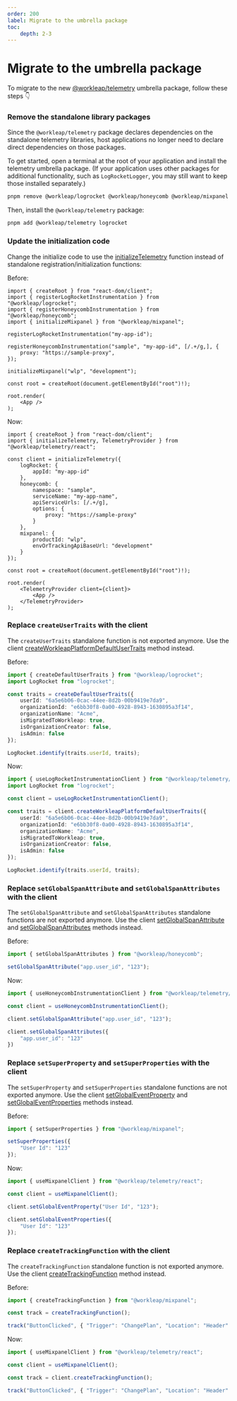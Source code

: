 ```yaml
---
order: 200
label: Migrate to the umbrella package
toc:
    depth: 2-3
---
```


# Migrate to the umbrella package

To migrate to the new [@workleap/telemetry](https://www.npmjs.com/package/@workleap/telemetry) umbrella package, follow these steps :point_down:

### Remove the standalone library packages

Since the `@workleap/telemetry` package declares dependencies on the standalone telemetry libraries, host applications no longer need to declare direct dependencies on those packages.

To get started, open a terminal at the root of your application and install the telemetry umbrella package. (If your application uses other packages for additional functionality, such as `LogRocketLogger`, you may still want to keep those installed separately.)

```bash
pnpm remove @workleap/logrocket @workleap/honeycomb @workleap/mixpanel
```

Then, install the `@workleap/telemetry` package:

```bash
pnpm add @workleap/telemetry logrocket
```

### Update the initialization code

Change the initialize code to use the [initializeTelemetry](./reference/initializeTelemetry.md) function instead of standalone registration/initialization functions:

Before:

```tsx index.tsx
import { createRoot } from "react-dom/client";
import { registerLogRocketInstrumentation } from "@workleap/logrocket";
import { registerHoneycombInstrumentation } from "@workleap/honeycomb";
import { initializeMixpanel } from "@workleap/mixpanel";

registerLogRocketInstrumentation("my-app-id");

registerHoneycombInstrumentation("sample", "my-app-id", [/.+/g,], {
    proxy: "https://sample-proxy",
});

initializeMixpanel("wlp", "development");

const root = createRoot(document.getElementById("root")!);

root.render(
    <App />
);
```

Now:

```tsx !#4-20,25,27 index.tsx
import { createRoot } from "react-dom/client";
import { initializeTelemetry, TelemetryProvider } from "@workleap/telemetry/react";

const client = initializeTelemetry({
    logRocket: {
        appId: "my-app-id"
    },
    honeycomb: {
        namespace: "sample",
        serviceName: "my-app-name",
        apiServiceUrls: [/.+/g],
        options: {
            proxy: "https://sample-proxy"
        }
    },
    mixpanel: {
        productId: "wlp",
        envOrTrackingApiBaseUrl: "development"
    }
});

const root = createRoot(document.getElementById("root")!);

root.render(
    <TelemetryProvider client={client}>
        <App />
    </TelemetryProvider>
);
```

### Replace `createUserTraits` with the client

The `createUserTraits` standalone function is not exported anymore. Use the client [createWorkleapPlatformDefaultUserTraits](../logrocket/reference/LogRocketInstrumentationClient.md#methods) method instead.

Before:

```ts
import { createDefaultUserTraits } from "@workleap/logrocket";
import LogRocket from "logrocket";

const traits = createDefaultUserTraits({
    userId: "6a5e6b06-0cac-44ee-8d2b-00b9419e7da9",
    organizationId: "e6bb30f8-0a00-4928-8943-1630895a3f14",
    organizationName: "Acme",
    isMigratedToWorkleap: true,
    isOrganizationCreator: false,
    isAdmin: false
});

LogRocket.identify(traits.userId, traits);
```

Now:

```ts !#4,6-13
import { useLogRocketInstrumentationClient } from "@workleap/telemetry/react";
import LogRocket from "logrocket";

const client = useLogRocketInstrumentationClient();

const traits = client.createWorkleapPlatformDefaultUserTraits({
    userId: "6a5e6b06-0cac-44ee-8d2b-00b9419e7da9",
    organizationId: "e6bb30f8-0a00-4928-8943-1630895a3f14",
    organizationName: "Acme",
    isMigratedToWorkleap: true,
    isOrganizationCreator: false,
    isAdmin: false
});

LogRocket.identify(traits.userId, traits);
```

### Replace `setGlobalSpanAttribute` and `setGlobalSpanAttributes` with the client

The `setGlobalSpanAttribute` and `setGlobalSpanAttributes` standalone functions are not exported anymore. Use the client [setGlobalSpanAttribute](../honeycomb/reference/HoneycombInstrumentationClient.md#methods) and [setGlobalSpanAttributes](../honeycomb/reference/HoneycombInstrumentationClient.md#methods) methods instead.

Before:

```ts
import { setGlobalSpanAttributes } from "@workleap/honeycomb";

setGlobalSpanAttribute("app.user_id", "123");
```

Now:

```ts !#3,5,7-9
import { useHoneycombInstrumentationClient } from "@workleap/telemetry/react";

const client = useHoneycombInstrumentationClient();

client.setGlobalSpanAttribute("app.user_id", "123");

client.setGlobalSpanAttributes({
    "app.user_id": "123"
})
```

### Replace `setSuperProperty` and `setSuperProperties` with the client

The `setSuperProperty` and `setSuperProperties` standalone functions are not exported anymore. Use the client [setGlobalEventProperty](../mixpanel/reference/MixpanelClient.md#methods) and [setGlobalEventProperties](../mixpanel/reference/MixpanelClient.md#methods) methods instead.

Before:

```ts
import { setSuperProperties } from "@workleap/mixpanel";

setSuperProperties({
    "User Id": "123" 
});
```

Now:

```ts !#3,5,7-9
import { useMixpanelClient } from "@workleap/telemetry/react";

const client = useMixpanelClient();

client.setGlobalEventProperty("User Id", "123");

client.setGlobalEventProperties({
    "User Id": "123" 
});
```

### Replace `createTrackingFunction` with the client

The `createTrackingFunction` standalone function is not exported anymore. Use the client [createTrackingFunction](../mixpanel/reference/MixpanelClient.md#methods) method instead.

Before:

```ts
import { createTrackingFunction } from "@workleap/mixpanel";

const track = createTrackingFunction();

track("ButtonClicked", { "Trigger": "ChangePlan", "Location": "Header" });
```

Now:

```ts !#3,5,7
import { useMixpanelClient } from "@workleap/telemetry/react";

const client = useMixpanelClient();

const track = client.createTrackingFunction();

track("ButtonClicked", { "Trigger": "ChangePlan", "Location": "Header" });
```
